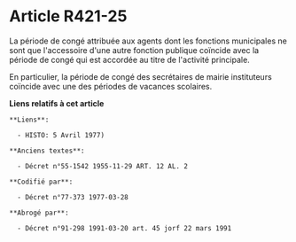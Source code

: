 # Article R421-25

La période de congé attribuée aux agents dont les fonctions municipales ne sont que l'accessoire d'une autre fonction
publique coïncide avec la période de congé qui est accordée au titre de l'activité principale.

En particulier, la période de congé des secrétaires de mairie instituteurs coïncide avec une des périodes de vacances
scolaires.

**Liens relatifs à cet article**

	**Liens**:

	  - HISTO: 5 Avril 1977)

	**Anciens textes**:

	  - Décret n°55-1542 1955-11-29 ART. 12 AL. 2

	**Codifié par**:

	  - Décret n°77-373 1977-03-28

	**Abrogé par**:

	  - Décret n°91-298 1991-03-20 art. 45 jorf 22 mars 1991

